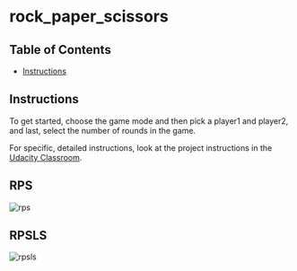 # rock_paper_scissors

## Table of Contents

* [Instructions](#instructions)


## Instructions

To get started, choose the game mode and then pick a player1 and player2, and last, select the number of rounds in the game.

For specific, detailed instructions, look at the project instructions in the [Udacity Classroom](https://classroom.udacity.com/me).
## RPS
![rps](https://upload.wikimedia.org/wikipedia/commons/thumb/6/67/Rock-paper-scissors.svg/1200px-Rock-paper-scissors.svg.png)
## RPSLS
![rpsls](https://content.instructables.com/ORIG/FIU/AIWE/I7Q0TCUT/FIUAIWEI7Q0TCUT.jpg?auto=webp&frame=1&fit=bounds&md=5b8102e911f24990417073b8517e53d2)